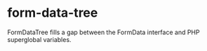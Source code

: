 # form-data-tree
FormDataTree fills a gap between the FormData interface and PHP superglobal variables.
